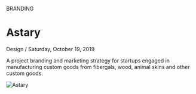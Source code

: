 <p class="type">BRANDING</p>

# Astary

<p class="meta">Design  /  Saturday, October 19, 2019</p>

A project branding and marketing strategy for startups engaged in manufacturing custom goods from fibergals, wood, animal skins and other custom goods.

![Astary](https://farooq-agent.web.app/assets/images/works/large/astary.jpg)
